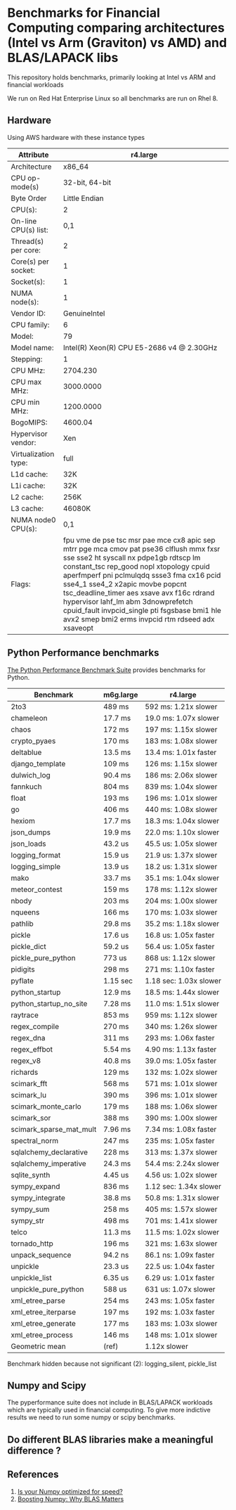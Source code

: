 # Benchmarks for Financial Computing comparing architectures (Intel vs Arm (Graviton) vs AMD) and BLAS/LAPACK libs

This repository holds benchmarks, primarily looking at Intel vs ARM and financial workloads

We run on Red Hat Enterprise Linux so all benchmarks are run on Rhel 8.

## Hardware

Using AWS hardware with these instance types

| Attribute            | r4.large |
| -------------------- | ----------- |
| Architecture         | x86_64 |
| CPU op-mode(s)       | 32-bit, 64-bit |
| Byte Order           | Little Endian |
| CPU(s):              | 2 |
| On-line CPU(s) list: | 0,1 |
| Thread(s) per core:  | 2 |
| Core(s) per socket:  | 1 |
| Socket(s):           | 1 |
| NUMA node(s):        | 1 |
| Vendor ID:           | GenuineIntel |
| CPU family:          | 6 |
| Model:               | 79 |
| Model name:          | Intel(R) Xeon(R) CPU E5-2686 v4 @ 2.30GHz |
| Stepping:            | 1 |
| CPU MHz:             | 2704.230 |
| CPU max MHz:         | 3000.0000 |
| CPU min MHz:         | 1200.0000 |
| BogoMIPS:            | 4600.04 |
| Hypervisor vendor:   | Xen |
| Virtualization type: | full |
| L1d cache:           | 32K |
| L1i cache:           | 32K |
| L2 cache:            | 256K |
| L3 cache:            | 46080K |
| NUMA node0 CPU(s):   | 0,1 |
| Flags:               | fpu vme de pse tsc msr pae mce cx8 apic sep mtrr pge mca cmov pat pse36 clflush mmx fxsr sse sse2 ht syscall nx pdpe1gb rdtscp lm constant_tsc rep_good nopl xtopology cpuid aperfmperf pni pclmulqdq ssse3 fma cx16 pcid sse4_1 sse4_2 x2apic movbe popcnt tsc_deadline_timer aes xsave avx f16c rdrand hypervisor lahf_lm abm 3dnowprefetch cpuid_fault invpcid_single pti fsgsbase bmi1 hle avx2 smep bmi2 erms invpcid rtm rdseed adx xsaveopt |




## Python Performance benchmarks 

[The Python Performance Benchmark Suite](https://pyperformance.readthedocs.io/#) provides benchmarks for Python.


| Benchmark               | m6g.large | r4.large               |
| ----------------------- | --------- | ---------------------- |
| 2to3                    | 489 ms    | 592 ms: 1.21x slower   |
| chameleon               | 17.7 ms   | 19.0 ms: 1.07x slower  |
| chaos                   | 172 ms    | 197 ms: 1.15x slower   |
| crypto_pyaes            | 170 ms    | 183 ms: 1.08x slower   |
| deltablue               | 13.5 ms   | 13.4 ms: 1.01x faster  |
| django_template         | 109 ms    | 126 ms: 1.15x slower   |
| dulwich_log             | 90.4 ms   | 186 ms: 2.06x slower   |
| fannkuch                | 804 ms    | 839 ms: 1.04x slower   |
| float                   | 193 ms    | 196 ms: 1.01x slower   |
| go                      | 406 ms    | 440 ms: 1.08x slower   |
| hexiom                  | 17.7 ms   | 18.3 ms: 1.04x slower  |
| json_dumps              | 19.9 ms   | 22.0 ms: 1.10x slower  |
| json_loads              | 43.2 us   | 45.5 us: 1.05x slower  |
| logging_format          | 15.9 us   | 21.9 us: 1.37x slower  |
| logging_simple          | 13.9 us   | 18.2 us: 1.31x slower  |
| mako                    | 33.7 ms   | 35.1 ms: 1.04x slower  |
| meteor_contest          | 159 ms    | 178 ms: 1.12x slower   |
| nbody                   | 203 ms    | 204 ms: 1.00x slower   |
| nqueens                 | 166 ms    | 170 ms: 1.03x slower   |
| pathlib                 | 29.8 ms   | 35.2 ms: 1.18x slower  |
| pickle                  | 17.6 us   | 16.8 us: 1.05x faster  |
| pickle_dict             | 59.2 us   | 56.4 us: 1.05x faster  |
| pickle_pure_python      | 773 us    | 868 us: 1.12x slower   |
| pidigits                | 298 ms    | 271 ms: 1.10x faster   |
| pyflate                 | 1.15 sec  | 1.18 sec: 1.03x slower |
| python_startup          | 12.9 ms   | 18.5 ms: 1.44x slower  |
| python_startup_no_site  | 7.28 ms   | 11.0 ms: 1.51x slower  |
| raytrace                | 853 ms    | 959 ms: 1.12x slower   |
| regex_compile           | 270 ms    | 340 ms: 1.26x slower   |
| regex_dna               | 311 ms    | 293 ms: 1.06x faster   |
| regex_effbot            | 5.54 ms   | 4.90 ms: 1.13x faster  |
| regex_v8                | 40.8 ms   | 39.0 ms: 1.05x faster  |
| richards                | 129 ms    | 132 ms: 1.02x slower   |
| scimark_fft             | 568 ms    | 571 ms: 1.01x slower   |
| scimark_lu              | 390 ms    | 396 ms: 1.01x slower   |
| scimark_monte_carlo     | 179 ms    | 188 ms: 1.06x slower   |
| scimark_sor             | 388 ms    | 390 ms: 1.00x slower   |
| scimark_sparse_mat_mult | 7.96 ms   | 7.34 ms: 1.08x faster  |
| spectral_norm           | 247 ms    | 235 ms: 1.05x faster   |
| sqlalchemy_declarative  | 228 ms    | 313 ms: 1.37x slower   |
| sqlalchemy_imperative   | 24.3 ms   | 54.4 ms: 2.24x slower  |
| sqlite_synth            | 4.45 us   | 4.56 us: 1.02x slower  |
| sympy_expand            | 836 ms    | 1.12 sec: 1.34x slower |
| sympy_integrate         | 38.8 ms   | 50.8 ms: 1.31x slower  |
| sympy_sum               | 258 ms    | 405 ms: 1.57x slower   |
| sympy_str               | 498 ms    | 701 ms: 1.41x slower   |
| telco                   | 11.3 ms   | 11.5 ms: 1.02x slower  |
| tornado_http            | 196 ms    | 321 ms: 1.63x slower   |
| unpack_sequence         | 94.2 ns   | 86.1 ns: 1.09x faster  |
| unpickle                | 23.3 us   | 22.5 us: 1.04x faster  |
| unpickle_list           | 6.35 us   | 6.29 us: 1.01x faster  |
| unpickle_pure_python    | 588 us    | 631 us: 1.07x slower   |
| xml_etree_parse         | 254 ms    | 243 ms: 1.05x faster   |
| xml_etree_iterparse     | 197 ms    | 192 ms: 1.03x faster   |
| xml_etree_generate      | 177 ms    | 183 ms: 1.03x slower   |
| xml_etree_process       | 146 ms    | 148 ms: 1.01x slower   |
| Geometric mean          | (ref)     | 1.12x slower           |

Benchmark hidden because not significant (2): logging_silent, pickle_list

## Numpy and Scipy

The pyperformance suite does not include in BLAS/LAPACK workloads which are typically used in financial computing. 
To give more indictive results we need to run some numpy or scipy benchmarks.


## Do different BLAS libraries make a meaningful difference ?



## References

1. [Is your Numpy optimized for speed?](https://towardsdatascience.com/is-your-numpy-optimized-for-speed-c1d2b2ba515)
2. [Boosting Numpy: Why BLAS Matters](http://markus-beuckelmann.de/blog/boosting-numpy-blas.html)

